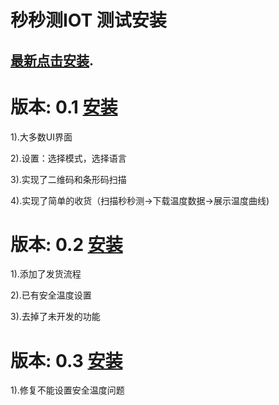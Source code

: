 # 秒秒测IOT 测试安装

[最新点击安装][install].
--------

# 版本: 0.1  [安装][install01]

1).大多数UI界面

2).设置：选择模式，选择语言

3).实现了二维码和条形码扫描

4).实现了简单的收货（扫描秒秒测->下载温度数据->展示温度曲线)


# 版本: 0.2  [安装][install02]

1).添加了发货流程

2).已有安全温度设置

3).去掉了未开发的功能

# 版本: 0.3  [安装][install03]

1).修复不能设置安全温度问题


[install]: https://zhouliangshun.github.com/MMC/install.html
[install01]: https://zhouliangshun.github.com/MMC//MMC_IOT_0.1/install.html
[install02]: https://zhouliangshun.github.com/MMC//MMC_IOT_0.2/install.html
[install03]: https://zhouliangshun.github.com/MMC//MMC_IOT_0.2/install.html
